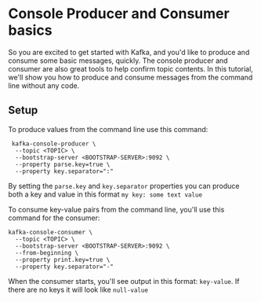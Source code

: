 #  Console Producer and Consumer basics

So you are excited to get started with Kafka, and you'd like to produce and consume some basic messages, quickly. The console producer and consumer are also great tools to help confirm topic contents.
In this tutorial, we'll show you how to produce and consume messages from the command line without any code.

## Setup

To produce values from the command line use this command:

```commandline
 kafka-console-producer \
  --topic <TOPIC> \
  --bootstrap-server <BOOTSTRAP-SERVER>:9092 \
  --property parse.key=true \
  --property key.separator=":"
```

By setting the `parse.key` and `key.separator` properties you can produce both a key and value in this format `my key: some text value`

To consume key-value pairs from the command line, you'll use this command for the consumer:

```commandline
kafka-console-consumer \
  --topic <TOPIC> \
  --bootstrap-server <BOOTSTRAP-SERVER>:9092 \
  --from-beginning \
  --property print.key=true \
  --property key.separator="-"
```

When the consumer starts, you'll see output in this format:  `key-value`.  If there are no keys it will look like `null-value`